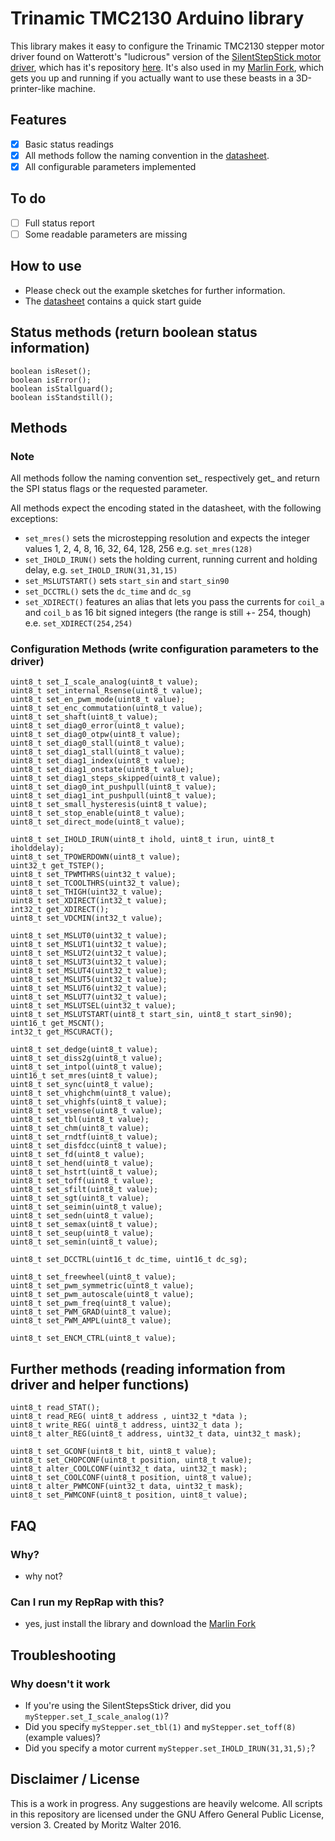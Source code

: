 # Trinamic TMC2130 Arduino library
This library makes it easy to configure the Trinamic TMC2130 stepper motor driver found on Watterott's "ludicrous" version of the [SilentStepStick motor driver](http://www.watterott.com/de/SilentStepStick-TMC2130), which has it's repository [here](https://github.com/watterott/SilentStepStick). It's also used in my [Marlin Fork](https://github.com/makertum/Marlin), which gets you up and running if you actually want to use these beasts in a 3D-printer-like machine.

## Features
- [x] Basic status readings
- [x] All methods follow the naming convention in the [datasheet](http://www.trinamic.com/_articles/products/integrated-circuits/tmc2130/_datasheet/TMC2130_datasheet.pdf).
- [x] All configurable parameters implemented

## To do
- [ ] Full status report
- [ ] Some readable parameters are missing

## How to use
- Please check out the example sketches for further information.
- The [datasheet](https://www.trinamic.com/fileadmin/assets/Products/ICs_Documents/TMC2130_datasheet.pdf) contains a quick start guide

## Status methods (return boolean status information)

    boolean isReset();
    boolean isError();
    boolean isStallguard();
    boolean isStandstill();

## Methods
### Note
All methods follow the naming convention set_<name of parameter as stated in the datasheet> respectively get_<name of parameter> and return the SPI status flags or the requested parameter.

All methods expect the encoding stated in the datasheet, with the following exceptions:

- `set_mres()` sets the microstepping resolution and expects the integer values 1, 2, 4, 8, 16, 32, 64, 128, 256 e.g. `set_mres(128)`
- `set_IHOLD_IRUN()` sets the holding current, running current and holding delay, e.g. `set_IHOLD_IRUN(31,31,15)`
- `set_MSLUTSTART()` sets `start_sin` and `start_sin90`
- `set_DCCTRL()` sets the `dc_time` and `dc_sg` 
- `set_XDIRECT()` features an alias that lets you pass the currents for `coil_a` and `coil_b` as 16 bit signed integers (the range is still +- 254, though) e.e. `set_XDIRECT(254,254)`

###  Configuration Methods (write configuration parameters to the driver)

    uint8_t set_I_scale_analog(uint8_t value);
    uint8_t set_internal_Rsense(uint8_t value);
    uint8_t set_en_pwm_mode(uint8_t value);
    uint8_t set_enc_commutation(uint8_t value);
    uint8_t set_shaft(uint8_t value);
    uint8_t set_diag0_error(uint8_t value);
    uint8_t set_diag0_otpw(uint8_t value);
    uint8_t set_diag0_stall(uint8_t value);
    uint8_t set_diag1_stall(uint8_t value);
    uint8_t set_diag1_index(uint8_t value);
    uint8_t set_diag1_onstate(uint8_t value);
    uint8_t set_diag1_steps_skipped(uint8_t value);
    uint8_t set_diag0_int_pushpull(uint8_t value);
    uint8_t set_diag1_int_pushpull(uint8_t value);
    uint8_t set_small_hysteresis(uint8_t value);
    uint8_t set_stop_enable(uint8_t value);
    uint8_t set_direct_mode(uint8_t value);
    
    uint8_t set_IHOLD_IRUN(uint8_t ihold, uint8_t irun, uint8_t iholddelay);
    uint8_t set_TPOWERDOWN(uint8_t value);
    uint32_t get_TSTEP();
    uint8_t set_TPWMTHRS(uint32_t value);
    uint8_t set_TCOOLTHRS(uint32_t value);
    uint8_t set_THIGH(uint32_t value);
    uint8_t set_XDIRECT(int32_t value);
    int32_t get_XDIRECT();
    uint8_t set_VDCMIN(int32_t value);
    
    uint8_t set_MSLUT0(uint32_t value);
    uint8_t set_MSLUT1(uint32_t value);
    uint8_t set_MSLUT2(uint32_t value);
    uint8_t set_MSLUT3(uint32_t value);
    uint8_t set_MSLUT4(uint32_t value);
    uint8_t set_MSLUT5(uint32_t value);
    uint8_t set_MSLUT6(uint32_t value);
    uint8_t set_MSLUT7(uint32_t value);
    uint8_t set_MSLUTSEL(uint32_t value);
    uint8_t set_MSLUTSTART(uint8_t start_sin, uint8_t start_sin90);
    uint16_t get_MSCNT();
    int32_t get_MSCURACT();
    
    uint8_t set_dedge(uint8_t value);
    uint8_t set_diss2g(uint8_t value);
    uint8_t set_intpol(uint8_t value);
    uint16_t set_mres(uint8_t value);
    uint8_t set_sync(uint8_t value);
    uint8_t set_vhighchm(uint8_t value);
    uint8_t set_vhighfs(uint8_t value);
    uint8_t set_vsense(uint8_t value);
    uint8_t set_tbl(uint8_t value);
    uint8_t set_chm(uint8_t value);
    uint8_t set_rndtf(uint8_t value);
    uint8_t set_disfdcc(uint8_t value);
    uint8_t set_fd(uint8_t value);
    uint8_t set_hend(uint8_t value);
    uint8_t set_hstrt(uint8_t value);
    uint8_t set_toff(uint8_t value);
    uint8_t set_sfilt(uint8_t value);
    uint8_t set_sgt(uint8_t value);
    uint8_t set_seimin(uint8_t value);
    uint8_t set_sedn(uint8_t value);
    uint8_t set_semax(uint8_t value);
    uint8_t set_seup(uint8_t value);
    uint8_t set_semin(uint8_t value);

    uint8_t set_DCCTRL(uint16_t dc_time, uint16_t dc_sg);

    uint8_t set_freewheel(uint8_t value);
    uint8_t set_pwm_symmetric(uint8_t value);
    uint8_t set_pwm_autoscale(uint8_t value);
    uint8_t set_pwm_freq(uint8_t value);
    uint8_t set_PWM_GRAD(uint8_t value);
    uint8_t set_PWM_AMPL(uint8_t value);
    
    uint8_t set_ENCM_CTRL(uint8_t value);

## Further methods (reading information from driver and helper functions)

    uint8_t read_STAT();
    uint8_t read_REG( uint8_t address , uint32_t *data );
    uint8_t write_REG( uint8_t address, uint32_t data );
    uint8_t alter_REG(uint8_t address, uint32_t data, uint32_t mask);
	
    uint8_t set_GCONF(uint8_t bit, uint8_t value);
    uint8_t set_CHOPCONF(uint8_t position, uint8_t value);
    uint8_t alter_COOLCONF(uint32_t data, uint32_t mask);
    uint8_t set_COOLCONF(uint8_t position, uint8_t value);
    uint8_t alter_PWMCONF(uint32_t data, uint32_t mask);
    uint8_t set_PWMCONF(uint8_t position, uint8_t value);

## FAQ

### Why?
- why not?

### Can I run my RepRap with this?
- yes, just install the library and download the [Marlin Fork](https://github.com/makertum/Marlin)

## Troubleshooting

### Why doesn't it work
- If you're using the SilentStepsStick driver, did you `myStepper.set_I_scale_analog(1)`?
- Did you specify `myStepper.set_tbl(1)` and `myStepper.set_toff(8)` (example values)?
- Did you specify a motor current `myStepper.set_IHOLD_IRUN(31,31,5);`?

## Disclaimer / License
This is a work in progress. Any suggestions are heavily welcome. All scripts in this repository are licensed under the GNU Affero General Public License, version 3. Created by Moritz Walter 2016.
